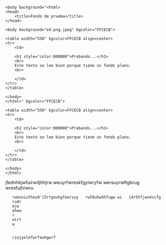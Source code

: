 <html>
	<head>
	    <title>Fondo de prueba</title>
	</head>

	<body background="<html>
	<head>
	    <title>Fondo de prueba</title>
	</head>

	<body background="ed.png.jpeg" bgcolor="FFCECB">

	<table width="550" bgcolor=FFCECB align=center>
	<tr>
	    <td>

	    <h1 style="color:000000">Probando...</h1>
	    <br>
	    Este texto se lee bien porque tiene un fondo plano.
	    <br>

	    </td>
	</tr>
	</table>

	</body>
	</html>" bgcolor="FFCECB">

	<table width="550" bgcolor=FFCECB align=center>
	<tr>
	    <td>

	    <h1 style="color:000000">Probando...</h1>
	    <br>
	    Este texto se lee bien porque tiene un fondo plano.
	    <br>

	    </td>
	</tr>
	</table>

	</body>
	</html>


jfednhkjwfuirwdjhhjrw      weuyrfwreskfgyiwryfw    wersuyrwftgbrug
wresfujhrwru  

       rwesoiuthou9'i5rtgouhgfewrsuy   rw59uhw45fugw wi   i4r5hfjwo4sifg
       ru4r
       eje
       ehew
       r
       wirt
       w
       
       
       riujyolefwrfauhgwrf

